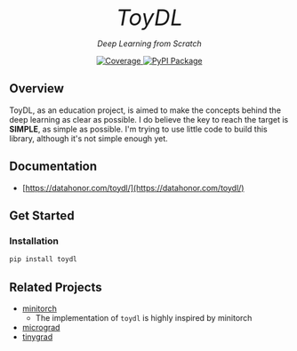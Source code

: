 <p align="center" style="font-size:40px; margin:0px 10px 0px 10px">
    <em>ToyDL</em>
</p>
<p align="center">
    <em>Deep Learning from Scratch</em>
</p>

<p align="center">
<a href="https://codecov.io/gh/shenxiangzhuang/toydl" target="_blank">
    <img src="https://codecov.io/gh/shenxiangzhuang/toydl/branch/master/graph/badge.svg" alt="Coverage">
</a>
<a href="https://pypi.org/project/toydl" target="_blank">
    <img src="https://badge.fury.io/py/toydl.svg" alt="PyPI Package">
</a>
</p>


## Overview

ToyDL, as an education project, is aimed to make the
concepts behind the deep learning as clear as possible.
I do believe the key to reach the target is **SIMPLE**, as simple as possible.
I'm trying to use little code to build this library, although it's not simple enough yet.

## Documentation
- [https://datahonor.com/toydl/](https://datahonor.com/toydl/)

## Get Started

### Installation
```bash
pip install toydl
```

## Related Projects
- [minitorch](https://github.com/minitorch/minitorch)
  - The implementation of `toydl` is highly inspired by minitorch
- [micrograd](https://github.com/karpathy/micrograd)
- [tinygrad](https://github.com/tinygrad/tinygrad)
